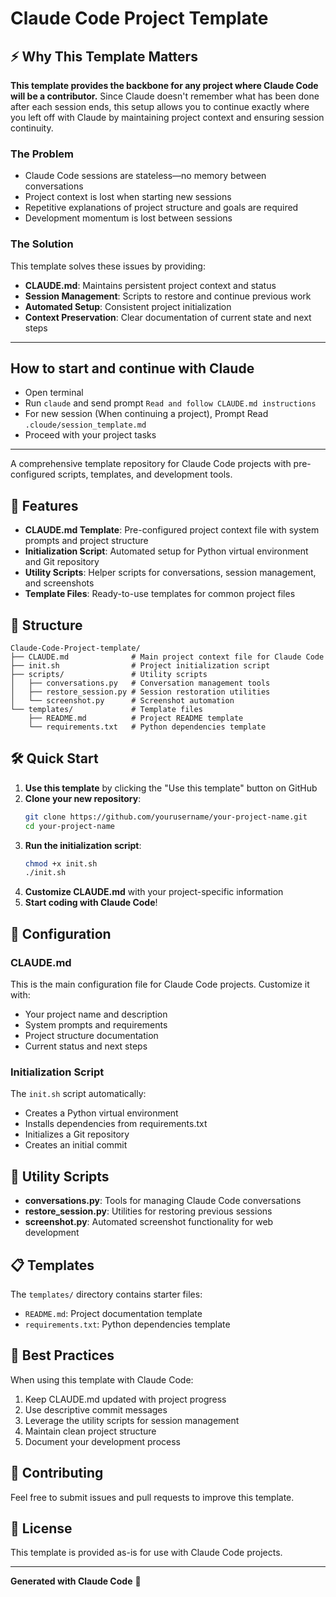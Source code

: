 # Claude Code Project Template

## ⚡ Why This Template Matters

**This template provides the backbone for any project where Claude Code will be a contributor.** Since Claude doesn't remember what has been done after each session ends, this setup allows you to continue exactly where you left off with Claude by maintaining project context and ensuring session continuity.

### The Problem
- Claude Code sessions are stateless—no memory between conversations
- Project context is lost when starting new sessions
- Repetitive explanations of project structure and goals are required
- Development momentum is lost between sessions

### The Solution
This template solves these issues by providing:
- **CLAUDE.md**: Maintains persistent project context and status
- **Session Management**: Scripts to restore and continue previous work
- **Automated Setup**: Consistent project initialization
- **Context Preservation**: Clear documentation of current state and next steps

---

## How to start and continue with Claude

- Open terminal 
- Run `claude` and send prompt `Read and follow CLAUDE.md instructions`
- For new session (When continuing a project), Prompt Read `.cloude/session_template.md`
- Proceed with your project tasks

---

A comprehensive template repository for Claude Code projects with pre-configured scripts, templates, and development tools.

## 🚀 Features

- **CLAUDE.md Template**: Pre-configured project context file with system prompts and project structure
- **Initialization Script**: Automated setup for Python virtual environment and Git repository
- **Utility Scripts**: Helper scripts for conversations, session management, and screenshots
- **Template Files**: Ready-to-use templates for common project files

## 📁 Structure

```
Claude-Code-Project-template/
├── CLAUDE.md              # Main project context file for Claude Code
├── init.sh                # Project initialization script
├── scripts/               # Utility scripts
│   ├── conversations.py   # Conversation management tools
│   ├── restore_session.py # Session restoration utilities
│   └── screenshot.py      # Screenshot automation
└── templates/             # Template files
    ├── README.md          # Project README template
    └── requirements.txt   # Python dependencies template
```

## 🛠 Quick Start

1. **Use this template** by clicking the "Use this template" button on GitHub
2. **Clone your new repository**:
   ```bash
   git clone https://github.com/yourusername/your-project-name.git
   cd your-project-name
   ```
3. **Run the initialization script**:
   ```bash
   chmod +x init.sh
   ./init.sh
   ```
4. **Customize CLAUDE.md** with your project-specific information
5. **Start coding with Claude Code**!

## 📝 Configuration

### CLAUDE.md
This is the main configuration file for Claude Code projects. Customize it with:
- Your project name and description
- System prompts and requirements
- Project structure documentation
- Current status and next steps

### Initialization Script
The `init.sh` script automatically:
- Creates a Python virtual environment
- Installs dependencies from requirements.txt
- Initializes a Git repository
- Creates an initial commit

## 🔧 Utility Scripts

- **conversations.py**: Tools for managing Claude Code conversations
- **restore_session.py**: Utilities for restoring previous sessions
- **screenshot.py**: Automated screenshot functionality for web development

## 📋 Templates

The `templates/` directory contains starter files:
- `README.md`: Project documentation template
- `requirements.txt`: Python dependencies template

## 🎯 Best Practices

When using this template with Claude Code:
1. Keep CLAUDE.md updated with project progress
2. Use descriptive commit messages
3. Leverage the utility scripts for session management
4. Maintain clean project structure
5. Document your development process

## 🤝 Contributing

Feel free to submit issues and pull requests to improve this template.

## 📄 License

This template is provided as-is for use with Claude Code projects.

---

**Generated with Claude Code** 🤖
